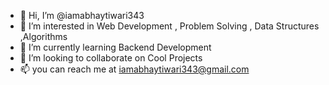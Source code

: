 - 👋 Hi, I’m @iamabhaytiwari343
- 👀 I’m interested in Web Development , Problem Solving , Data Structures ,Algorithms
- 🌱 I’m currently learning Backend Development
- 💞️ I’m looking to collaborate on Cool Projects
- 📫 you can reach me at iamabhaytiwari343@gmail.com

<!---
iamabhaytiwari343/iamabhaytiwari343 is a ✨ special ✨ repository because its `README.md` (this file) appears on your GitHub profile.
You can click the Preview link to take a look at your changes.
--->
